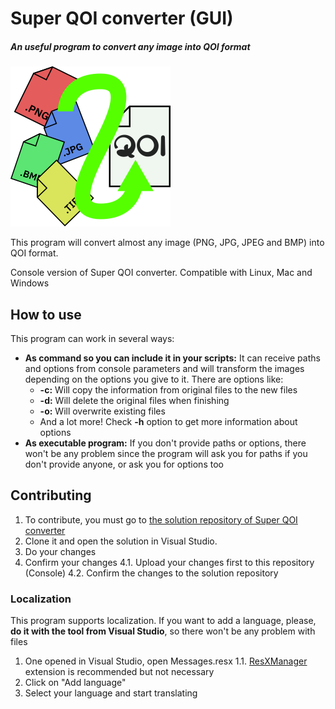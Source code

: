 # Super QOI converter (GUI)
##### *An useful program to convert any image into QOI format*
[![Super QOI converter icon](https://github.com/LuisAlfredo92/Super-QOI-converter-GUI-/blob/master/resources/icon.png "Super QOI converter icon")](https://github.com/LuisAlfredo92/Super-QOI-converter-GUI-/blob/master/resources/icon.png "Super QOI converter icon")

This program will convert almost any image (PNG, JPG, JPEG and BMP) into QOI format.

Console version of Super QOI converter. Compatible with Linux, Mac and Windows

## How to use
This program can work in several ways:
- **As command so you can include it in your scripts:** It can receive paths and options from console parameters and will transform the images depending on the options you give to it. There are options like:
	- **-c:** Will copy the information from original files to the new files
	- **-d:** Will delete the original files when finishing
	- **-o:** Will overwrite existing files
	- And a lot more! Check **-h** option to get more information about options
- **As executable program:** If you don't provide paths or options, there won't be any problem since the program will ask you for paths if you don't provide anyone, or ask you for options too

## Contributing
1. To contribute, you must go to [the solution repository of Super QOI converter](https://github.com/LuisAlfredo92/Super-QOI-converter "the original repository of Super QOI converter")
2. Clone it and open the solution in Visual Studio.
3. Do your changes
4. Confirm your changes
	4.1. Upload your changes first to this repository (Console)
	4.2. Confirm the changes to the solution repository

### Localization
This program supports localization. If you want to add a language, please, **do it with the tool from Visual Studio**, so there won't be any problem with files
1. One opened in Visual Studio, open Messages.resx
	1.1. [ResXManager](https://marketplace.visualstudio.com/items?itemName=TomEnglert.ResXManager "ResXManager") extension is recommended but not necessary
2. Click on "Add language"
3. Select your language and start translating
